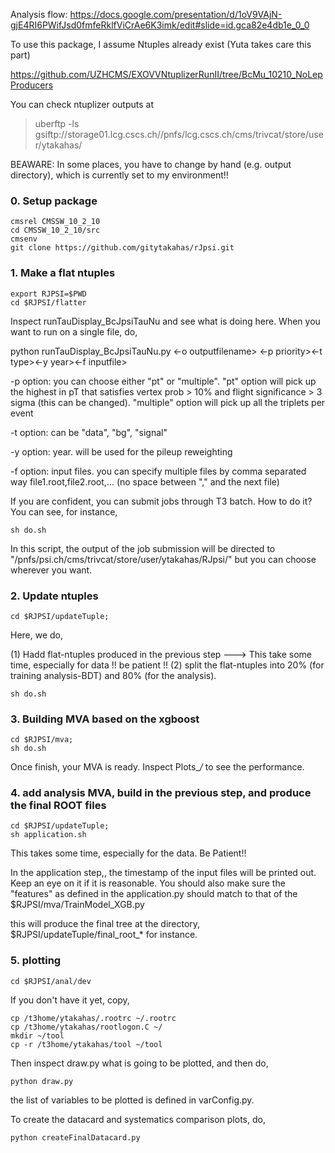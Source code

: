 Analysis flow: https://docs.google.com/presentation/d/1oV9VAjN-gjE4RI6PWifJsd0fmfeRklfViCrAe6K3imk/edit#slide=id.gca82e4db1e_0_0

To use this package, I assume Ntuples already exist (Yuta takes care this part)

https://github.com/UZHCMS/EXOVVNtuplizerRunII/tree/BcMu_10210_NoLepProducers

You can check ntuplizer outputs at 
> uberftp -ls gsiftp://storage01.lcg.cscs.ch//pnfs/lcg.cscs.ch/cms/trivcat/store/user/ytakahas/

BEAWARE:
In some places, you have to change by hand (e.g. output directory), which is currently set to my environment!!


### 0. Setup package
```
cmsrel CMSSW_10_2_10
cd CMSSW_10_2_10/src
cmsenv
git clone https://github.com/gitytakahas/rJpsi.git
```


### 1. Make a flat ntuples 

```
export RJPSI=$PWD
cd $RJPSI/flatter
```

Inspect runTauDisplay_BcJpsiTauNu and see what is doing here. 
When you want to run on a single file, do, 


python runTauDisplay_BcJpsiTauNu.py <-o outputfilename> <-p priority><-t type><-y year><-f inputfile>

-p option: you can choose either "pt" or "multiple". "pt" option will pick up the highest in pT that satisfies vertex prob > 10% and flight significance > 3 sigma (this can be changed). "multiple" option will pick up all the triplets per event

-t option: can be "data", "bg", "signal"

-y option: year. will be used for the pileup reweighting

-f option: input files. you can specify multiple files by comma separated way file1.root,file2.root,... (no space between "," and the next file)


If you are confident, you can submit jobs through T3 batch. How to do it? You can see, for instance, 

```
sh do.sh 
```

In this script, the output of the job submission will be directed to "/pnfs/psi.ch/cms/trivcat/store/user/ytakahas/RJpsi/" but you can choose wherever you want. 


### 2. Update ntuples 

```
cd $RJPSI/updateTuple;
```

Here, we do, 

(1) Hadd flat-ntuples produced in the previous step ---> This take some time, especially for data !! be patient !!
(2) split the flat-ntuples into 20% (for training analysis-BDT) and 80% (for the analysis).

```
sh do.sh
```


### 3. Building MVA based on the xgboost 
```
cd $RJPSI/mva;
sh do.sh 
```

Once finish, your MVA is ready. Inspect Plots_*/* to see the performance.


### 4. add analysis MVA, build in the previous step, and produce the final ROOT files

```
cd $RJPSI/updateTuple; 
sh application.sh 
```

This takes some time, especially for the data. Be Patient!!


In the application step,, the timestamp of the input files will be printed out. Keep an eye on it if it is reasonable.
You should also make sure the "features" as defined in the application.py should match to that of the $RJPSI/mva/TrainModel_XGB.py

this will produce the final tree at the directory, $RJPSI/updateTuple/final_root_* for instance. 


### 5. plotting 

```
cd $RJPSI/anal/dev
```

If you don't have it yet, copy, 
```
cp /t3home/ytakahas/.rootrc ~/.rootrc
cp /t3home/ytakahas/rootlogon.C ~/
mkdir ~/tool
cp -r /t3home/ytakahas/tool ~/tool 
```

Then inspect draw.py what is going to be plotted, and then do, 

```
python draw.py 
```

the list of variables to be plotted is defined in varConfig.py.

To create the datacard and systematics comparison plots, do, 
```
python createFinalDatacard.py
```
